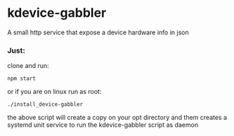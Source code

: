 # kdevice-gabbler

A small http service that expose a device hardware info in json


### Just:

clone and run:

    npm start


or if you are on linux run as root: 


    ./install_device-gabbler

the above script will create a copy on your opt directory and them creates a systemd unit service to run the kdevice-gabbler script as daemon  